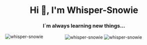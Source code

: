 <h1 align="center">Hi 👋, I'm Whisper-Snowie</h1>
<h3 align="center">I´m always learning new things...</h3>

<p align="center">
  <img align="center" src="https://github-readme-stats.vercel.app/api?username=whisper-snowie&show_icons=true&locale=en" alt="whisper-snowie" />
  <img align="center" src="https://github-readme-streak-stats.herokuapp.com/?user=whisper-snowie&" alt="whisper-snowie" />
  <img align="left" src="https://github-readme-stats.vercel.app/api/top-langs?username=whisper-snowie&show_icons=true&locale=en&layout=compact" alt="whisper-snowie" />
</p>


